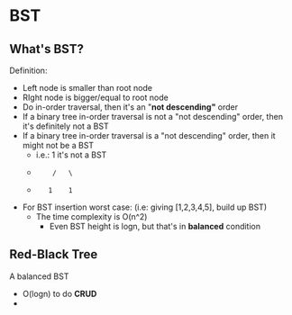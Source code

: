 # BST

## What's BST?

Definition:

* Left node is smaller than root node 
* RIght node is bigger/equal to root node
* Do in-order traversal, then it's an "**not descending"** order
* If a binary tree in-order traversal is not a "not descending" order, then it's definitely not a BST
* If a binary tree in-order traversal is a "not descending" order, then it might not be a BST
  * i.e.:    1      it's not a BST
  *         /   \
  *        1    1
* For BST insertion worst case: \(i.e: giving \[1,2,3,4,5\], build up BST\)
  * The time complexity is O\(n^2\)
    * Even BST height is logn, but that's in **balanced** condition

## Red-Black Tree

A balanced BST

* O\(logn\) to do **CRUD**
* 
